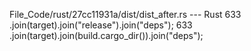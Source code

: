 File_Code/rust/27cc11931a/dist/dist_after.rs --- Rust
633             .join(target).join("release").join("deps");                                                                                                  633             .join(target).join(build.cargo_dir()).join("deps");

